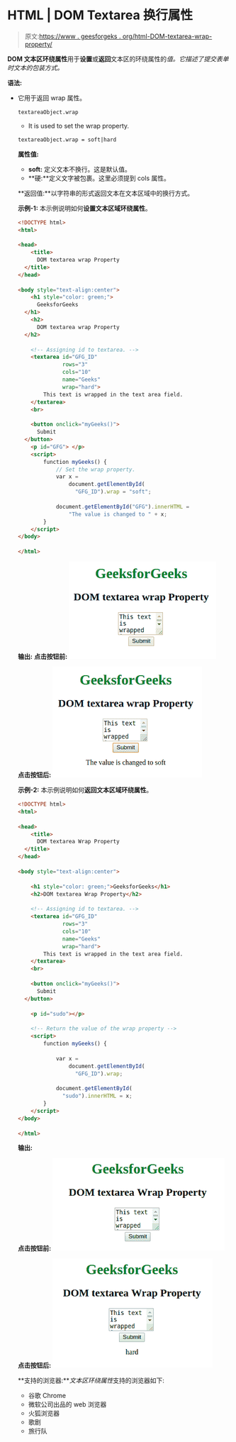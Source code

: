 # HTML | DOM Textarea 换行属性

> 原文:[https://www . geesforgeks . org/html-DOM-textarea-wrap-property/](https://www.geeksforgeeks.org/html-dom-textarea-wrap-property/)

**DOM 文本区环绕属性**用于**设置**或**返回**文本区的环绕属性的*值。它描述了提交表单时文本的包装方式。*

**语法:**

*   它用于返回 wrap 属性。

    ```html
    textareaObject.wrap
    ```

    *   It is used to set the wrap property.

    ```html
    textareaObject.wrap = soft|hard
    ```

    **属性值:**

    *   **soft:** 定义文本不换行。这是默认值。
    *   **硬:**定义文字被包裹。这里必须提到 cols 属性。

    **返回值:**以字符串的形式返回文本在文本区域中的换行方式。

    **示例-1:** 本示例说明如何**设置文本区域环绕属性**。

    ```html
    <!DOCTYPE html>
    <html>

    <head>
        <title>
          DOM textarea wrap Property
      </title>
    </head>

    <body style="text-align:center">
        <h1 style="color: green;">
          GeeksforGeeks
      </h1>
        <h2>
          DOM textarea wrap Property
      </h2>

        <!-- Assigning id to textarea. -->
        <textarea id="GFG_ID" 
                  rows="3"
                  cols="10" 
                  name="Geeks" 
                  wrap="hard">
            This text is wrapped in the text area field.
        </textarea>
        <br>

        <button onclick="myGeeks()">
          Submit
      </button>
        <p id="GFG"> </p>
        <script>
            function myGeeks() {
                // Set the wrap property.
                var x =
                    document.getElementById(
                      "GFG_ID").wrap = "soft";

                document.getElementById("GFG").innerHTML =
                    "The value is changed to " + x;
            }
        </script>
    </body>

    </html>
    ```

    **输出:**
    **点击按钮前:**
    ![](img/78bc9597aef330b918b7be304e67f180.png)

    **点击按钮后:**
    ![](img/4433960f91700a67ff654ca684a7ae19.png)

    **示例-2:** 本示例说明如何**返回文本区域环绕属性**。

    ```html
    <!DOCTYPE html>
    <html>

    <head>
        <title>
          DOM textarea Wrap Property
      </title>
    </head>

    <body style="text-align:center">

        <h1 style="color: green;">GeeksforGeeks</h1>
        <h2>DOM textarea Wrap Property</h2>

        <!-- Assigning id to textarea. -->
        <textarea id="GFG_ID"
                  rows="3" 
                  cols="10" 
                  name="Geeks" 
                  wrap="hard">
            This text is wrapped in the text area field.
        </textarea>
        <br>

        <button onclick="myGeeks()">
          Submit
      </button>

        <p id="sudo"></p>

        <!-- Return the value of the wrap property -->
        <script>
            function myGeeks() {

                var x = 
                    document.getElementById(
                      "GFG_ID").wrap;

                document.getElementById(
                  "sudo").innerHTML = x;
            }
        </script>
    </body>

    </html>
    ```

    **输出:**

    **点击按钮前:**
    ![](img/d2d96277c632a142f5cc35be148dc11a.png)

    **点击按钮后:**
    ![](img/4d4bdc8c6eeceb076586f3ca1aec7a44.png)

    **支持的浏览器:***文本区环绕属性*支持的浏览器如下:

    *   谷歌 Chrome
    *   微软公司出品的 web 浏览器
    *   火狐浏览器
    *   歌剧
    *   旅行队